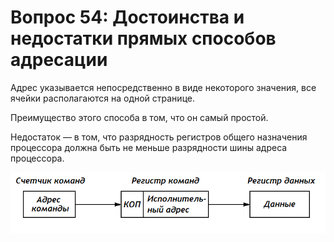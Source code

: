 ﻿# Вопрос 54: Достоинства и недостатки прямых способов адресации

Адрес указывается непосредственно в виде некоторого значения, все ячейки располагаются на одной странице. 

Преимущество этого способа в том, что он самый простой.

Недостаток — в том, что разрядность регистров общего назначения процессора должна быть не меньше разрядности шины адреса процессора.

![Маскирование](/resources/imgs/t54_1.png)
